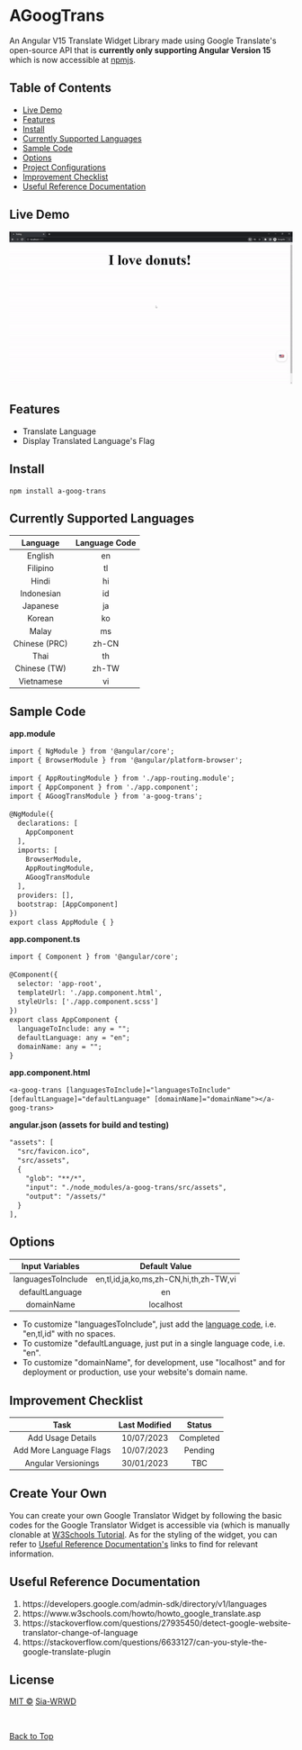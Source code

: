 # AGoogTrans
An Angular V15 Translate Widget Library made using Google Translate's open-source API that is <b>currently only supporting Angular Version 15</b> which is now accessible at <a href="https://www.npmjs.com/package/a-goog-trans" target="_blank">npmjs</a>. 

## Table of Contents
<ul>
  <li><a href="#live-demo">Live Demo</a></li>
  <li><a href="#features">Features</a></li>
  <li><a href="#install">Install</a></li>
  <li><a href="#currently-supported-languages">Currently Supported Languages</a></li>
  <li><a href="#sample-code">Sample Code</a></li>
  <li><a href="#options">Options</a></li>
  <li><a href="#create-your-own">Project Configurations</a></li>
  <li><a href="#improvement-checklist">Improvement Checklist</a></li>
  <li><a href="#useful-reference-documentation">Useful Reference Documentation</a></li>
</ul>

## Live Demo
<div align="center">
  <img src="live-demo.gif" alt="Live Demo">
</div>

## Features 
<ul>
  <li>Translate Language</li>
  <li>Display Translated Language's Flag</li>
</ul> 

## Install
```
npm install a-goog-trans
```

## Currently Supported Languages
| Language          | Language Code |
| :---:             | :---:         |
| English           | en            |
| Filipino          | tl            |
| Hindi             | hi            |
| Indonesian        | id            |
| Japanese          | ja            |
| Korean            | ko            |
| Malay             | ms            |
| Chinese (PRC)     | zh-CN         |
| Thai              | th            |
| Chinese (TW)      | zh-TW         |
| Vietnamese        | vi            |

## Sample Code
<b>app.module</b>
```
import { NgModule } from '@angular/core';
import { BrowserModule } from '@angular/platform-browser';

import { AppRoutingModule } from './app-routing.module';
import { AppComponent } from './app.component';
import { AGoogTransModule } from 'a-goog-trans';

@NgModule({
  declarations: [
    AppComponent
  ],
  imports: [
    BrowserModule,
    AppRoutingModule,
    AGoogTransModule
  ],
  providers: [],
  bootstrap: [AppComponent]
})
export class AppModule { }
```

<b>app.component.ts</b>
```
import { Component } from '@angular/core';

@Component({
  selector: 'app-root',
  templateUrl: './app.component.html',
  styleUrls: ['./app.component.scss']
})
export class AppComponent {
  languageToInclude: any = "";
  defaultLanguage: any = "en";
  domainName: any = "";
}
```

<b>app.component.html</b>
```
<a-goog-trans [languagesToInclude]="languagesToInclude" [defaultLanguage]="defaultLanguage" [domainName]="domainName"></a-goog-trans>
```

<b>angular.json (assets for build and testing)</b>
```
"assets": [
  "src/favicon.ico",
  "src/assets",
  {
    "glob": "**/*",
    "input": "./node_modules/a-goog-trans/src/assets",
    "output": "/assets/"
  }
],
```

## Options
| Input Variables    | Default Value                          |
| :---:              | :---:                                  |
| languagesToInclude | en,tl,id,ja,ko,ms,zh-CN,hi,th,zh-TW,vi |
| defaultLanguage    | en                                     |
| domainName         | localhost                              |
<ul>
<li>To customize "languagesToInclude", just add the <a href="#currently-supported-languages">language code</a>, i.e. "en,tl,id" with no spaces. </li>
<li>To customize "defaultLanguage, just put in a single language code, i.e. "en". </li>
<li>To customize "domainName", for development, use "localhost" and for deployment or production, use your website's domain name. </li>
</ul>

## Improvement Checklist
| Task | Last Modified | Status |
| :---:   | :---: | :---: |
| Add Usage Details | 10/07/2023   | Completed   |
| Add More Language Flags | 10/07/2023   | Pending   |
| Angular Versionings | 30/01/2023   | TBC   |

## Create Your Own
<p>
  You can create your own Google Translator Widget by following the basic codes for the Google Translator Widget is accessible via (which is manually clonable at <a     href="https://www.w3schools.com/howto/howto_google_translate.asp" target="_blank">W3Schools Tutorial</a>. As for the styling of the widget, you can refer to <a         href="#useful-reference-documentation">Useful Reference Documentation's</a> links to find for relevant information.
</p>

## Useful Reference Documentation
<ol>
  <li> https://developers.google.com/admin-sdk/directory/v1/languages </li>
  <li> https://www.w3schools.com/howto/howto_google_translate.asp </li>
  <li> https://stackoverflow.com/questions/27935450/detect-google-website-translator-change-of-language </li>
  <li> https://stackoverflow.com/questions/6633127/can-you-style-the-google-translate-plugin </li>
</ol>

## License
<a href="MIT.txt">MIT ©</a> <a href="https://www.heysia.dev" target="_blank">Sia-WRWD</a>

<br/>

<a href="#agoogtrans">Back to Top</a>
